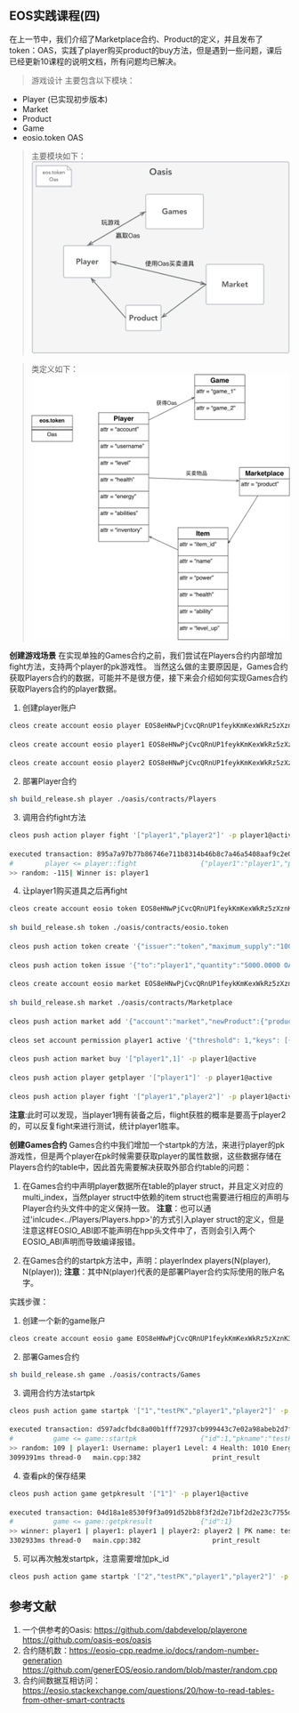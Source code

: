 **EOS实践课程(四)**
----------------------------------------------
在上一节中，我们介绍了Marketplace合约、Product的定义，并且发布了token：OAS，实践了player购买product的buy方法，但是遇到一些问题，课后已经更新10课程的说明文档，所有问题均已解决。


>游戏设计
主要包含以下模块：
* Player (已实现初步版本)
* Market
* Product
* Game
* eosio.token OAS

>主要模块如下：
![图1](./images/module.jpeg "module")

>类定义如下：
![图2](./images/class.jpeg "class")


**创建游戏场景**
在实现单独的Games合约之前，我们尝试在Players合约内部增加fight方法，支持两个player的pk游戏性。
当然这么做的主要原因是，Games合约获取Players合约的数据，可能并不是很方便，接下来会介绍如何实现Games合约获取Players合约的player数据。
1. 创建player账户
```Bash
cleos create account eosio player EOS8eHNwPjCvcQRnUP1feykKmKexWkRz5zXznK3GTJFPibut7kiaM EOS7UN5ZY6WYpVhjkjPG4bh5rQxHgAeFKnjLBNok22cATD82JPjai

cleos create account eosio player1 EOS8eHNwPjCvcQRnUP1feykKmKexWkRz5zXznK3GTJFPibut7kiaM EOS7UN5ZY6WYpVhjkjPG4bh5rQxHgAeFKnjLBNok22cATD82JPjai

cleos create account eosio player2 EOS8eHNwPjCvcQRnUP1feykKmKexWkRz5zXznK3GTJFPibut7kiaM EOS7UN5ZY6WYpVhjkjPG4bh5rQxHgAeFKnjLBNok22cATD82JPjai
```

2. 部署Player合约
```Bash
sh build_release.sh player ./oasis/contracts/Players
```

3. 调用合约fight方法
```Bash
cleos push action player fight '["player1","player2"]' -p player1@active

executed transaction: 895a7a97b77b86746e711b8314b46b8c7a46a5408aaf9c2e008d123ceb819065  112 bytes  2410 us
#        player <= player::fight                {"player1":"player1","player2":"player2"}
>> random: -115| Winner is: player1
```

4. 让player1购买道具之后再fight
```Bash
cleos create account eosio token EOS8eHNwPjCvcQRnUP1feykKmKexWkRz5zXznK3GTJFPibut7kiaM EOS7UN5ZY6WYpVhjkjPG4bh5rQxHgAeFKnjLBNok22cATD82JPjai

sh build_release.sh token ./oasis/contracts/eosio.token

cleos push action token create '{"issuer":"token","maximum_supply":"1000000.0000 OAS","can_freeze":"0","can_recall":"0","can_whitelist":"0"}' -p token@active

cleos push action token issue '{"to":"player1","quantity":"5000.0000 OAS","memo":"init"}' -p token@active

cleos create account eosio market EOS8eHNwPjCvcQRnUP1feykKmKexWkRz5zXznK3GTJFPibut7kiaM EOS7UN5ZY6WYpVhjkjPG4bh5rQxHgAeFKnjLBNok22cATD82JPjai

sh build_release.sh market ./oasis/contracts/Marketplace

cleos push action market add '{"account":"market","newProduct":{"product_id":1,"name":"magic ball","power":120,"health":10,"ability":"see the future","level_up":3,"quantity":10,"price":150}}' -p market@active

cleos set account permission player1 active '{"threshold": 1,"keys": [{"key": "EOS7UN5ZY6WYpVhjkjPG4bh5rQxHgAeFKnjLBNok22cATD82JPjai","weight": 1}],"accounts": [{"permission":{"actor":"market","permission":"eosio.code"},"weight":1}]}' owner -p player1@owner

cleos push action market buy '["player1",1]' -p player1@active

cleos push action player getplayer '["player1"]' -p player1@active

cleos push action player fight '["player1","player2"]' -p player1@active
```
**注意**:此时可以发现，当player1拥有装备之后，flight获胜的概率是要高于player2的，可以反复fight来进行测试，统计player1胜率。


**创建Games合约**
Games合约中我们增加一个startpk的方法，来进行player的pk游戏性，但是两个player在pk时候需要获取player的属性数据，这些数据存储在Players合约的table中，因此首先需要解决获取外部合约table的问题：
1. 在Games合约中声明player数据所在table的player struct，并且定义对应的multi_index，当然player struct中依赖的item struct也需要进行相应的声明与Player合约头文件中的定义保持一致。
**注意**：也可以通过'inlcude<../Players/Players.hpp>'的方式引入player struct的定义，但是注意这样EOSIO_ABI即不能声明在hpp头文件中了，否则会引入两个EOSIO_ABI声明而导致编译报错。

2. 在Games合约的startpk方法中，声明：playerIndex players(N(player), N(player)); 
**注意**：其中N(player)代表的是部署Player合约实际使用的账户名字。

实践步骤：
1. 创建一个新的game账户
```Bash
cleos create account eosio game EOS8eHNwPjCvcQRnUP1feykKmKexWkRz5zXznK3GTJFPibut7kiaM EOS7UN5ZY6WYpVhjkjPG4bh5rQxHgAeFKnjLBNok22cATD82JPjai
```

2. 部署Games合约
```Bash
sh build_release.sh game ./oasis/contracts/Games
```

3. 调用合约方法startpk
```Bash
cleos push action game startpk '["1","testPK","player1","player2"]' -p player1@active

executed transaction: d597adcfbdc8a00b1fff72937cb999443c7e02a98abeb2d7f96ec23919b8b413  128 bytes  6168 us
#          game <= game::startpk                {"id":1,"pkname":"testPK","player1":"player1","player2":"player2"}
>> random: 109 | player1: Username: player1 Level: 4 Health: 1010 Energy: 1120 | player2: Username: player2 Level: 1 Health: 1000 Energy: 1000 | Winner is: player1
3099391ms thread-0   main.cpp:382                  print_result         ]
```

4. 查看pk的保存结果
```Bash
cleos push action game getpkresult '["1"]' -p player1@active

executed transaction: 04d18a1e8530f9f3a091d52bb8f3f2d2e71bf2d2e23c7755d0920c8c4413b838  104 bytes  1005 us
#          game <= game::getpkresult            {"id":1}
>> winner: player1 | player1: player1 | player2: player2 | PK name: testPK | Time: 1535291499500000
3302933ms thread-0   main.cpp:382                  print_result         ]
```

5. 可以再次触发startpk，注意需要增加pk_id
```Bash
cleos push action game startpk '["2","testPK","player1","player2"]' -p player1@active
```




**参考文献**
----------------------------------------------
1. 一个供参考的Oasis: https://github.com/dabdevelop/playerone https://github.com/oasis-eos/oasis
2. 合约随机数：https://eosio-cpp.readme.io/docs/random-number-generation
https://github.com/generEOS/eosio.random/blob/master/random.cpp
3. 合约间数据互相访问：https://eosio.stackexchange.com/questions/20/how-to-read-tables-from-other-smart-contracts 



